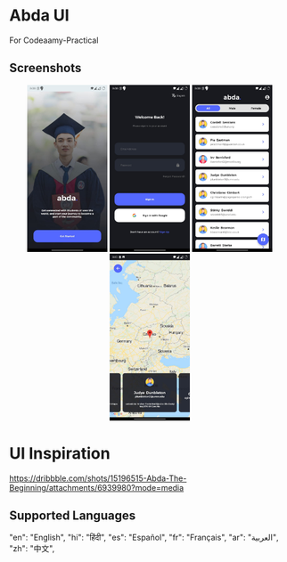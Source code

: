 # Abda UI
For Codeaamy-Practical

## Screenshots
<p align="center">
  <img src="/screenshots/a.jpg" height="300"  title="Screenshot">
  <img src="/screenshots/b.jpg" height="300"  title="Screenshot">
  <img src="/screenshots/c.jpg" height="300"  title="Screenshot">
  <img src="/screenshots/d.jpg" height="300"  title="Screenshot">
</p>

# UI Inspiration
https://dribbble.com/shots/15196515-Abda-The-Beginning/attachments/6939980?mode=media

## Supported Languages
  "en": "English",
  "hi": "हिंदी",
  "es": "Español",
  "fr": "Français",
  "ar": "العربية",
  "zh": "中文",

